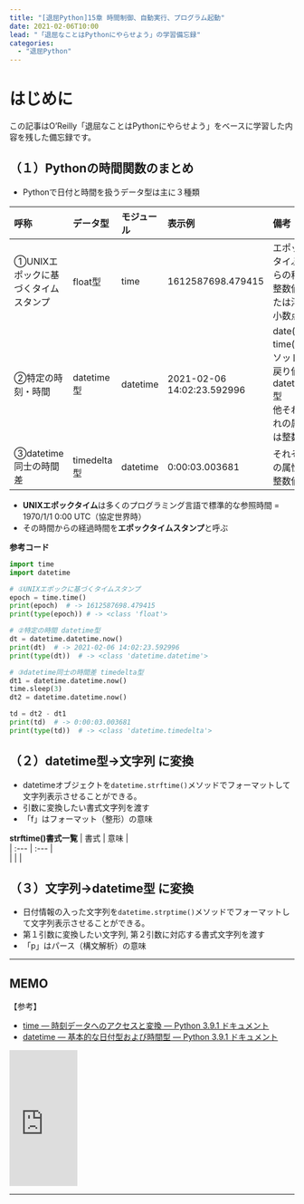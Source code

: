 ```yaml
---
title: "[退屈Python]15章 時間制御、自動実行、プログラム起動"
date: 2021-02-06T10:00
lead: "「退屈なことはPythonにやらせよう」の学習備忘録"
categories:
  - "退屈Python"
---
```


# はじめに
この記事はO’Reilly「退屈なことはPythonにやらせよう」をベースに学習した内容を残した備忘録です。


## （１）Pythonの時間関数のまとめ
- Pythonで日付と時間を扱うデータ型は主に３種類

| 呼称 | データ型 | モジュール |  表示例 | 備考 |  
| :--- | :--- | :--- | :--- | :--- |  
| ①UNIXエポックに基づくタイムスタンプ | float型 | time | 1612587698.479415 | エポックタイぷからの秒数<br>整数値または浮動小数点値　|  
| ②特定の時刻・時間 | datetime型 | datetime | 2021-02-06 14:02:23.592996 | date(), time()メソッドの戻り値はdatetime型<br>他それぞれの属性は整数値 |  
| ③datetime同士の時間差 | timedelta型 | datetime | 0:00:03.003681 | それぞれの属性は整数値 |  

- **UNIXエポックタイム**は多くのプログラミング言語で標準的な参照時間 =  1970/1/1 0:00 UTC（協定世界時）
- その時間からの経過時間を**エポックタイムスタンプ**と呼ぶ

**参考コード**
```python
import time
import datetime

# ①UNIXエポックに基づくタイムスタンプ
epoch = time.time()
print(epoch)  # -> 1612587698.479415
print(type(epoch)) # -> <class 'float'>

# ②特定の時間 datetime型
dt = datetime.datetime.now()
print(dt)  # -> 2021-02-06 14:02:23.592996
print(type(dt))  # -> <class 'datetime.datetime'>

# ③datetime同士の時間差 timedelta型
dt1 = datetime.datetime.now()
time.sleep(3)
dt2 = datetime.datetime.now()

td = dt2 - dt1
print(td)  # -> 0:00:03.003681
print(type(td))  # -> <class 'datetime.timedelta'>
```


## （２）datetime型→文字列 に変換
- datetimeオブジェクトを`datetime.strftime()`メソッドでフォーマットして文字列表示させることができる。
- 引数に変換したい書式文字列を渡す
- 「f」はフォーマット（整形）の意味

**strftime()書式一覧**
| 書式 | 意味 |  
| :--- | :--- |  
| |  | 


## （３）文字列→datetime型 に変換
- 日付情報の入った文字列を`datetime.strptime()`メソッドでフォーマットして文字列表示させることができる。
- 第１引数に変換したい文字列, 第２引数に対応する書式文字列を渡す
- 「p」はパース（構文解析）の意味




---
## MEMO
【参考】
- [time — 時刻データへのアクセスと変換 — Python 3.9.1 ドキュメント](https://docs.python.org/ja/3/library/time.html)
- [datetime — 基本的な日付型および時間型 — Python 3.9.1 ドキュメント](https://docs.python.org/ja/3/library/datetime.html)

<iframe style="width:120px;height:240px;" marginwidth="0" marginheight="0" scrolling="no" frameborder="0" src="https://rcm-fe.amazon-adsystem.com/e/cm?ref=qf_sp_asin_til&t=massasquash08-22&m=amazon&o=9&p=8&l=as1&IS1=1&detail=1&asins=487311778X&linkId=691e891718cdd36feb75e664a0a2f53a&bc1=ffffff&amp;lt1=_top&fc1=333333&lc1=0066c0&bg1=ffffff&f=ifr"></iframe>

---